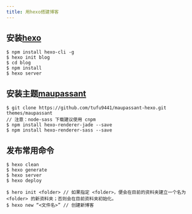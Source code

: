 ```yaml
---
title: 用hexo搭建博客
---
```


## 安装[hexo](https://hexo.io/)

```
$ npm install hexo-cli -g
$ hexo init blog
$ cd blog
$ npm install
$ hexo server
```

## 安装主题[maupassant](https://www.haomwei.com/technology/maupassant-hexo.html)

```
$ git clone https://github.com/tufu9441/maupassant-hexo.git themes/maupassant
// 注意：node-sass 下载建议使用 cnpm
$ npm install hexo-renderer-jade --save
$ npm install hexo-renderer-sass --save
```

## 发布常用命令

```
$ hexo clean
$ hexo generate
$ hexo server
$ hexo deploy

$ hero init <folder> // 如果指定 <folder>，便会在目前的资料夹建立一个名为 <folder> 的新资料夹；否则会在目前资料夹初始化。
$ hexo new “<文件名>” // 创建新博客
```
